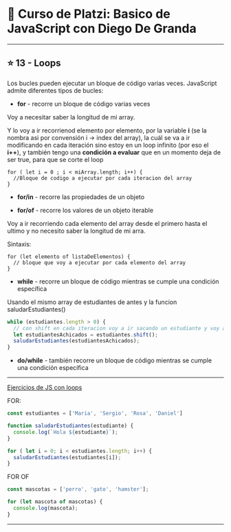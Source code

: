 # :book: Curso de Platzi: Basico de JavaScript con Diego De Granda

---

## :star: 13 - Loops

Los bucles pueden ejecutar un bloque de código varias veces. JavaScript admite diferentes tipos de bucles:

- **for** - recorre un bloque de código varias veces

Voy a necesitar saber la longitud de mi array.

Y lo voy a ir recorrienod elemento por elemento, por la variable **i** (se la nombra asi por convensión i -> index del array), la cuál se va a ir modificando en cada iteración sino estoy en un loop infinito (por eso el **i++**), y también tengo una **condición a evaluar** que en un momento deja de ser true, para que se corte el loop

```
for ( let i = 0 ; i < miArray.length; i++) {
  //Bloque de codigo a ejecutar por cada iteracion del array
}
```

- **for/in** - recorre las propiedades de un objeto


- **for/of** - recorre los valores de un objeto iterable

Voy a ir recorriendo cada elemento del array desde el primero hasta el ultimo y no necesito saber la longitud de mi arra.

Sintaxis:

```
for (let elemento of listaDeElementos) {
  // bloque que voy a ejecutar por cada elemento del array
}

```

- **while** - recorre un bloque de código mientras se cumple una condición específica


Usando el mismo array de estudiantes de antes y la funcion saludarEstudiantes()

```JavaScript
while (estudiantes.length > 0) {
  // con shift en cada iteracion voy a ir sacando un estudiante y voy a saludar a ese estudiante sacado
  let estudiantesAchicados = estudiantes.shift();
  saludarEstudiantes(estudiantesAchicados);
}
```

- **do/while** - también recorre un bloque de código mientras se cumple una condición específica

---

[Ejercicios de JS con loops](https://github.com/eugenia1984/curso_platzi_basico_js_diego_de_granda/tree/main/13_loops/loops.js)

FOR:

```JavaScript
const estudiantes = ['Maria', 'Sergio', 'Rosa', 'Daniel']

function saludarEstudiantes(estudiante) {
  console.log(`Hola ${estudiante}`);
}

for ( let i = 0; i < estudiantes.length; i++) {
  saludarEstudiantes(estudiantes[i]);
}
```

FOR OF
```JavaScript
const mascotas = ['perro', 'gato', 'hamster'];

for (let mascota of mascotas) {
  console.log(mascota);
}
```


---